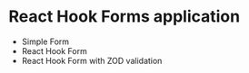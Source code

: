 # React Hook Forms application 
- Simple Form
- React Hook Form 
- React Hook Form with ZOD validation
